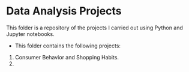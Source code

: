 # Data Analysis Projects

This folder is a repository of the projects I carried out using Python and Jupyter notebooks.

 * This folder contains the following projects:
 1. Consumer Behavior and Shopping Habits.
 2. 